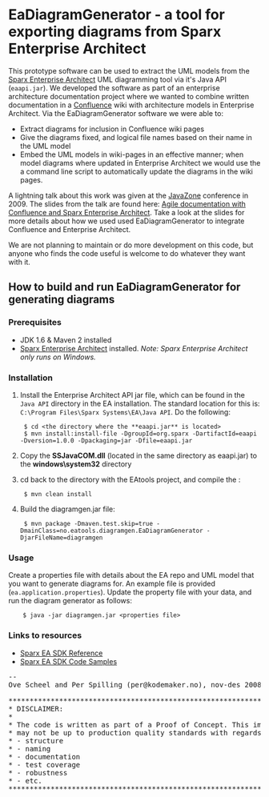 EaDiagramGenerator - a tool for exporting diagrams from Sparx Enterprise Architect
==================================================================================

This prototype software can be used to extract the UML models from the
[Sparx Enterprise Architect](http://www.sparxsystems.com/products/ea/index.html) UML diagramming tool via it's Java
API (`eaapi.jar`). We developed the software as part of an enterprise architecture documentation project where we 
wanted to combine written documentation in a [Confluence](http://www.atlassian.com/software/confluence) wiki with
architecture models in Enterprise Architect. Via the EaDiagramGenerator software we were able to:

- Extract diagrams for inclusion in Confluence wiki pages
- Give the diagrams fixed, and logical file names based on their name in the UML model
- Embed the UML models in wiki-pages in an effective manner; when model diagrams where updated in
 Enterprise Architect we would use the a command line script to automatically update the diagrams in the wiki pages.

A lightning talk about this work was given at the [JavaZone](www.javazone.no) conference in 2009. The slides from the
talk are found here: [Agile documentation with Confluence and Sparx Enterprise Architect](http://www.slideshare.net/pspilling/agile-documentation-with-confluence-and-ea).
Take a look at the slides for more details about how we used used EaDiagramGenerator to integrate Confluence and
Enterprise Architect.

We are not planning to maintain or do more development on this code, but anyone who finds the code useful is welcome to
do whatever they want with it. 

How to build and run EaDiagramGenerator for generating diagrams
---------------------------------------------------------------

### Prerequisites

* JDK 1.6 & Maven 2 installed
* [Sparx Enterprise Architect](http://www.sparxsystems.com/products/ea/index.html) installed. *Note: Sparx Enterprise
Architect only runs on Windows.*

### Installation

1. Install the Enterprise Architect API jar file, which can be found in the `Java API` directory in the EA
installation. The standard location for this is: `C:\Program Files\Sparx Systems\EA\Java API`. Do the following:

        $ cd <the directory where the **eaapi.jar** is located>
        $ mvn install:install-file -DgroupId=org.sparx -DartifactId=eaapi -Dversion=1.0.0 -Dpackaging=jar -Dfile=eaapi.jar

2. Copy the **SSJavaCOM.dll** (located in the same directory as eaapi.jar) to the **windows\system32** directory

3. cd back to the directory with the EAtools project, and compile the :

        $ mvn clean install

4. Build the diagramgen.jar file:

        $ mvn package -Dmaven.test.skip=true -DmainClass=no.eatools.diagramgen.EaDiagramGenerator -DjarFileName=diagramgen

### Usage

Create a properties file with details about the EA repo and UML model that you want to generate diagrams for. An
example file is provided (`ea.application.properties`). Update the property file with your data, and run the diagram
generator as follows:

        $ java -jar diagramgen.jar <properties file>


### Links to resources

- [Sparx EA SDK Reference](http://www.sparxsystems.com/uml_tool_guide/sdk_for_enterprise_architect/reference.htm)
- [Sparx EA SDK Code Samples](http://www.sparxsystems.com/uml_tool_guide/sdk_for_enterprise_architect/codesamples.htm)


<pre>
--
Ove Scheel and Per Spilling (per@kodemaker.no), nov-des 2008

*******************************************************************************
* DISCLAIMER:
*
* The code is written as part of a Proof of Concept. This implies that the code
* may not be up to production quality standards with regards to:
* - structure
* - naming
* - documentation
* - test coverage
* - robustness
* - etc.
*******************************************************************************
</pre>
